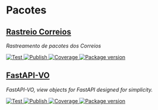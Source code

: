 # Pacotes

<div class="package">
  <h2 class="package-title">
    <a href="https://rastreio-correios.r3ck.com.br">
      <strong>Rastreio Correios</strong>
    </a>
  </h2>
  <p class="package-description"><em>Rastreamento de pacotes dos Correios</em></p>

  <p class="package-badges">
    <a href="https://github.com/rennancockles/rastreio-correios/actions?query=workflow%3ACheck%20&%20Test" target="_blank">
        <img src="https://img.shields.io/github/workflow/status/rennancockles/rastreio-correios/Check%20&%20Test?label=Test" alt="Test">
    </a>
    <a href="https://github.com/rennancockles/rastreio-correios/actions?query=workflow%3APublish" target="_blank">
        <img src="https://img.shields.io/github/workflow/status/rennancockles/rastreio-correios/Publish?label=Publish" alt="Publish">
    </a>
    <a href="https://codecov.io/gh/rennancockles/rastreio-correios" target="_blank">
        <img src="https://img.shields.io/codecov/c/github/rennancockles/rastreio-correios?color=%2334D058" alt="Coverage">
    </a>
    <a href="https://pypi.org/project/rastreio-correios/" target="_blank">
        <img src="https://img.shields.io/pypi/v/rastreio-correios?color=blue" alt="Package version">
    </a>
  </p>
</div>

<div class="package">
  <h2 class="package-title">
    <a href="https://fastapi-vo.r3ck.com.br">
      <strong>FastAPI-VO</strong>
    </a>
  </h2>
  <p class="package-description"><em>FastAPI-VO, view objects for FastAPI designed for simplicity.</em></p>

  <p class="package-badges">
    <a href="https://github.com/rennancockles/fastapi-vo/actions?query=workflow%3ALint%20and%20Test" target="_blank">
        <img src="https://img.shields.io/github/workflow/status/rennancockles/fastapi-vo/Lint%20and%20Test?label=Test" alt="Test">
    </a>
    <a href="https://github.com/rennancockles/fastapi-vo/actions?query=workflow%3ARelease" target="_blank">
        <img src="https://img.shields.io/github/workflow/status/rennancockles/fastapi-vo/Release?label=Publish" alt="Publish">
    </a>
    <a href="https://codecov.io/gh/rennancockles/fastapi-vo" target="_blank">
        <img src="https://img.shields.io/codecov/c/github/rennancockles/fastapi-vo?color=%2334D058" alt="Coverage">
    </a>
    <a href="https://pypi.org/project/fastapi-vo/" target="_blank">
        <img src="https://img.shields.io/pypi/v/FastAPI-VO?color=blue" alt="Package version">
    </a>
  </p>
</div>
